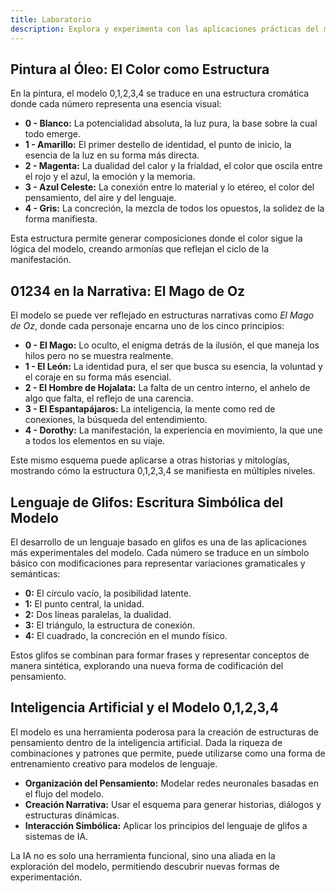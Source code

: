 ```yaml
---
title: Laboratorio
description: Explora y experimenta con las aplicaciones prácticas del modelo
---
```


## Pintura al Óleo: El Color como Estructura
En la pintura, el modelo 0,1,2,3,4 se traduce en una estructura cromática donde cada número representa una esencia visual:

- **0 - Blanco:** La potencialidad absoluta, la luz pura, la base sobre la cual todo emerge.
- **1 - Amarillo:** El primer destello de identidad, el punto de inicio, la esencia de la luz en su forma más directa.
- **2 - Magenta:** La dualidad del calor y la frialdad, el color que oscila entre el rojo y el azul, la emoción y la memoria.
- **3 - Azul Celeste:** La conexión entre lo material y lo etéreo, el color del pensamiento, del aire y del lenguaje.
- **4 - Gris:** La concreción, la mezcla de todos los opuestos, la solidez de la forma manifiesta.

Esta estructura permite generar composiciones donde el color sigue la lógica del modelo, creando armonías que reflejan el ciclo de la manifestación.

## 01234 en la Narrativa: El Mago de Oz
El modelo se puede ver reflejado en estructuras narrativas como *El Mago de Oz*, donde cada personaje encarna uno de los cinco principios:

- **0 - El Mago:** Lo oculto, el enigma detrás de la ilusión, el que maneja los hilos pero no se muestra realmente.
- **1 - El León:** La identidad pura, el ser que busca su esencia, la voluntad y el coraje en su forma más esencial.
- **2 - El Hombre de Hojalata:** La falta de un centro interno, el anhelo de algo que falta, el reflejo de una carencia.
- **3 - El Espantapájaros:** La inteligencia, la mente como red de conexiones, la búsqueda del entendimiento.
- **4 - Dorothy:** La manifestación, la experiencia en movimiento, la que une a todos los elementos en su viaje.

Este mismo esquema puede aplicarse a otras historias y mitologías, mostrando cómo la estructura 0,1,2,3,4 se manifiesta en múltiples niveles.

## Lenguaje de Glifos: Escritura Simbólica del Modelo
El desarrollo de un lenguaje basado en glifos es una de las aplicaciones más experimentales del modelo. Cada número se traduce en un símbolo básico con modificaciones para representar variaciones gramaticales y semánticas:

- **0:** El círculo vacío, la posibilidad latente.
- **1:** El punto central, la unidad.
- **2:** Dos líneas paralelas, la dualidad.
- **3:** El triángulo, la estructura de conexión.
- **4:** El cuadrado, la concreción en el mundo físico.

Estos glifos se combinan para formar frases y representar conceptos de manera sintética, explorando una nueva forma de codificación del pensamiento.

## Inteligencia Artificial y el Modelo 0,1,2,3,4
El modelo es una herramienta poderosa para la creación de estructuras de pensamiento dentro de la inteligencia artificial. Dada la riqueza de combinaciones y patrones que permite, puede utilizarse como una forma de entrenamiento creativo para modelos de lenguaje.

- **Organización del Pensamiento:** Modelar redes neuronales basadas en el flujo del modelo.
- **Creación Narrativa:** Usar el esquema para generar historias, diálogos y estructuras dinámicas.
- **Interacción Simbólica:** Aplicar los principios del lenguaje de glifos a sistemas de IA.

La IA no es solo una herramienta funcional, sino una aliada en la exploración del modelo, permitiendo descubrir nuevas formas de experimentación.
